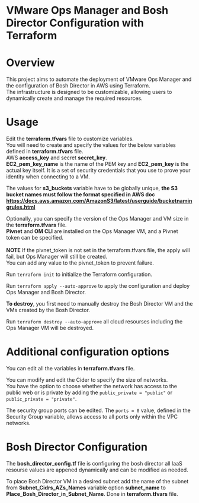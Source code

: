 # VMware Ops Manager and Bosh Director Configuration with Terraform
# Overview
This project aims to automate the deployment of VMware Ops Manager and the configuration of Bosh Director in AWS using Terraform. <br>
The infrastructure is designed to be customizable, allowing users to dynamically create and manage the required resources.

# Usage
Edit the **terraform.tfvars** file to customize variables. <br>
You will need to create and specify the values for the below variables defined in **terraform.tfvars** file. <br>
AWS **access_key** and secret **secret_key**. <br>
**EC2_pem_key_name** is the name of the PEM key and **EC2_pem_key** is the actual key itself. It is a set of security credentials that you use to prove your identity when connecting to a VM.

The values for **s3_buckets** variable have to be globally unique, **the S3 bucket names must follow the format specified in AWS doc https://docs.aws.amazon.com/AmazonS3/latest/userguide/bucketnamingrules.html**

Optionally, you can specify the version of the Ops Manager and VM size in the **terraform.tfvars** file. <br>
**Pivnet** and **OM CLI** are installed on the Ops Manager VM, and a Pivnet token can be specified. 
<br>
<br>
**NOTE** If the pivnet_token is not set in the terraform.tfvars file, the apply will fail, but Ops Manager will still be created. <br>
You can add any value to the pivnet_token to prevent failure.

Run `terraform init` to initialize the Terraform configuration.

Run `terraform apply --auto-approve` to apply the configuration and deploy Ops Manager and Bosh Director.

**To destroy**, you first need to manually destroy the Bosh Director VM and the VMs created by the Bosh Director.

Run `terraform destroy --auto-approve` all cloud resourses including the Ops Manager VM will be destroyed.

# Additional configuration options
You can edit all the variables in **terraform.tfvars** file.

You can modify and edit the Cider to specify the size of networks. <br> 
You have the option to choose whether the network has access to the public web or is private by adding the `public_private = "public"` or `public_private = "private"`. <br>

The security group ports can be edited. The `ports = 0` value, defined in the Security Group variable, allows access to all ports only within the VPC networks.

# Bosh Director Configuration
The **bosh_director_config.tf** file is configuring the bosh director all IaaS resourse values are appened dynamically and can be modified as needed.

To place Bosh Director VM in a desired subnet add the name of the subnet from **Subnet_Cidrs_AZs_Names** variable option **subnet_name** to **Place_Bosh_Director_in_Subnet_Name**. Done in **terraform.tfvars** file.
